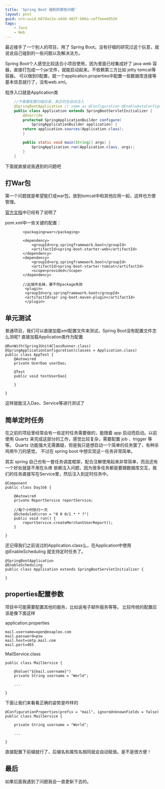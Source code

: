 ```yaml
---
title: 'Spring Boot 碰到的那些问题'
layout: post
guid: urn:uuid:b87da13a-a4dd-402f-b06a-cef7aeee0526
tags:
    - Java
	- Web
---
```



最近接手了一个别人的项目，用了 Spring Boot。没有仔细的研究过这个玩意，就说说自己碰到的一些问题以及解决法方。

Spring Boot个人感觉比较适合小项目使用，因为里面已经集成好了 java web 容器，直接打包成一个jar文件，就能启动起来。不依赖第三方比如 jetty tomcat等容器。
可以做到0配置，就一个application.properties中配置一些数据库连接等基本信息就行了，没有web.xml。

程序入口就是Application类

``` java
    //不需要配置扫描目录，真正的全自动注入
    @SpringBootApplication // same as @Configuration @EnableAutoConfiguration @ComponentScan
    public class Application extends SpringBootServletInitializer {
    	@Override
	    protected SpringApplicationBuilder configure(
			SpringApplicationBuilder application) {
		return application.sources(Application.class);
	    }

	    public static void main(String[] args) {
	        SpringApplication.run(Application.class, args);
    	}
    }
```

下面就直接说我遇到的问题吧

## 打War包 ##
第一个问题就是希望能打成war包，放到tomcat中和其他应用一起，这样也方便管理。

[官方文档][1]中已经有了说明了

pom.xml中一些关键的配置：
```
        <packaging>war</packaging> 

        <dependency>
			<groupId>org.springframework.boot</groupId>
			<artifactId>spring-boot-starter-web</artifactId>
		</dependency>
		<dependency>
			<groupId>org.springframework.boot</groupId>
			<artifactId>spring-boot-starter-tomcat</artifactId>
			<scope>provided</scope>
		</dependency>
		
		//此插件去掉，要不然package失败
		 <plugin> 
		 <groupId>org.springframework.boot</groupId>                
		 <artifactId>spr ing-boot-maven-plugin</artifactId> 
		 </plugin>
```

## 单元测试 ##
普通项目，我们可以直接加载xml配置文件来测试，Spring Boot没有配置文件怎么测呢?
直接加载Application类作为配置
```
@RunWith(SpringJUnit4ClassRunner.class)
@SpringApplicationConfiguration(classes = Application.class)
public class AppTest {
    @Autowired
	private UserDao userDao;
	
	@Test
	public void testUserDao{
	
	}

}
```
这样就能注入Dao、Service等进行测试了

## 简单定时任务 ##
在之前的项目里经常会有一些定时任务需要做的，能随着 app 启动而启动。以前使用 Quartz 来完成这部分的工作，感觉比较复杂，需要配置 job 、trigger 等等。
Quartz 功能强大无需置疑，但是我只是想启动一个简单的任务罢了，有种杀鸡用牛刀的感觉。
不过在 spring boot 中想实现这一任务非常简单。

其实 spring 自己也有一套任务调度框架，配合注解使用起来非常简单，而且还有一个好处就是不用在头疼 依赖注入问题，因为很多任务都是要跟数据库交互，我们的任务直接写在Service里，然后注入到定时任务中。


```
@Component
public class DayJob {

	@Autowired
	private ReportService reportService;

    //每个小时执行一次
	@Scheduled(cron = "0 0 0/1 * * ?") 
	public void run() {
		reportService.createMerchantUserReport();
	}

}
```
还记得我们之前说过的Application.class么，在Application中使用@EnableScheduling 就支持定时任务了。

```
@SpringBootApplication
@EnableScheduling
public class Application extends SpringBootServletInitializer {

}
```

## properties配置参数 ##
项目中可能需要配置其他的服务，比如说电子邮件服务等等。
比较传统的配置应该是像下面这样


application.properties
```
mail.username=open@exapleo.com
mail.password=psw
mail.host=smtp.mail.com
mail.port=465
```

MailService.class
```
public class MailService {

    @Value("${mail.username}")
	private String username = "World";
    
    ...

}
```
下面让我们来看看正确的姿势是咋样的
```
@ConfigurationProperties(prefix = "mail", ignoreUnknownFields = false)
public class MailService {

	private String username = "World";
	
    ...
    
}
```
直接配置下前缀就行了，后缀名和属性名相同就会自动赋值。是不是很方便！


## 最后 ##
如果后面我遇到了问题我会一直更新下去的。

  [1]: http://docs.spring.io/spring-boot/docs/current/reference/htmlsingle/#howto-create-a-deployable-war-file

